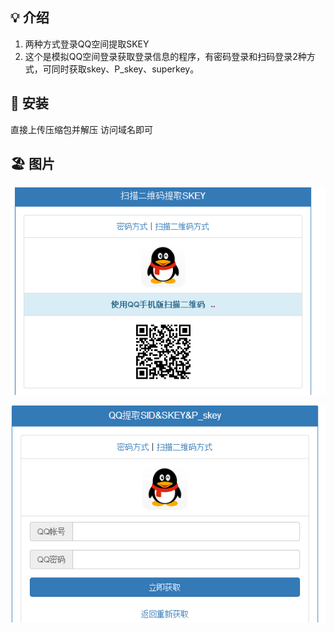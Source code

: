 ## 💡 介绍
1. 两种方式登录QQ空间提取SKEY
2. 这个是模拟QQ空间登录获取登录信息的程序，有密码登录和扫码登录2种方式，可同时获取skey、P_skey、superkey。
## 🍄 安装
直接上传压缩包并解压 访问域名即可
## 🏖 图片
   ![介绍图1](https://github.com/ovoox/QQ-cookie/blob/main/20160505223747.png?raw=true)

   
  ![介绍图2](https://github.com/ovoox/QQ-cookie/blob/main/20160505223715.png?raw=true)
